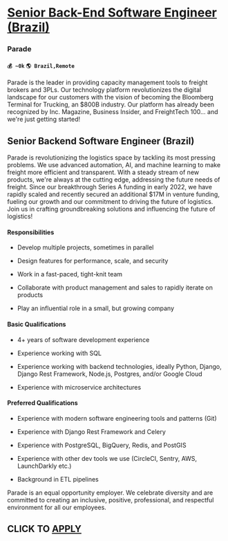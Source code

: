 # [Senior Back-End Software Engineer (Brazil)](https://www.remotewlb.com/apply/senior-back-end-software-engineer-brazil)  
### Parade  
#### `💰 ~0k` `🌎 Brazil,Remote`  

Parade is the leader in providing capacity management tools to freight brokers and 3PLs. Our technology platform revolutionizes the digital landscape for our customers with the vision of becoming the Bloomberg Terminal for Trucking, an $800B industry. Our platform has already been recognized by Inc. Magazine, Business Insider, and FreightTech 100... and we're just getting started!

## Senior Backend Software Engineer (Brazil)

Parade is revolutionizing the logistics space by tackling its most pressing problems. We use advanced automation, AI, and machine learning to make freight more efficient and transparent. With a steady stream of new products, we're always at the cutting edge, addressing the future needs of freight. Since our breakthrough Series A funding in early 2022, we have rapidly scaled and recently secured an additional $17M in venture funding, fueling our growth and our commitment to driving the future of logistics. Join us in crafting groundbreaking solutions and influencing the future of logistics!

#### Responsibilities

  * Develop multiple projects, sometimes in parallel

  * Design features for performance, scale, and security

  * Work in a fast-paced, tight-knit team

  * Collaborate with product management and sales to rapidly iterate on products

  * Play an influential role in a small, but growing company

#### Basic Qualifications

  * 4+ years of software development experience

  * Experience working with SQL
  * Experience working with backend technologies, ideally Python, Django, Django Rest Framework, Node.js, Postgres, and/or Google Cloud

  * Experience with microservice architectures

#### Preferred Qualifications

  * Experience with modern software engineering tools and patterns (Git)
  * Experience with Django Rest Framework and Celery

  * Experience with PostgreSQL, BigQuery, Redis, and PostGIS

  * Experience with other dev tools we use (CircleCI, Sentry, AWS, LaunchDarkly etc.)

  * Background in ETL pipelines

Parade is an equal opportunity employer. We celebrate diversity and are committed to creating an inclusive, positive, professional, and respectful environment for all our employees.

  
## CLICK TO [APPLY](https://www.remotewlb.com/apply/senior-back-end-software-engineer-brazil)


